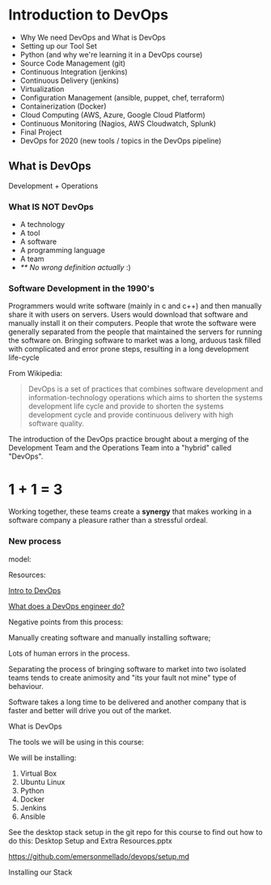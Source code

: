 # Introduction to DevOps

* Why We need DevOps and What is DevOps
* Setting up our Tool Set
* Python (and why we're learning it in a DevOps course)
* Source Code Management (git)
* Continuous Integration (jenkins)
* Continuous Delivery (jenkins)
* Virtualization
* Configuration Management (ansible, puppet, chef, terraform)
* Containerization (Docker)
* Cloud Computing (AWS, Azure, Google Cloud Platform)
* Continuous Monitoring (Nagios, AWS Cloudwatch, Splunk)
* Final Project
* DevOps for 2020 (new tools / topics in the DevOps pipeline)
 

## What is DevOps

Development + Operations

### What **IS NOT** DevOps

- A technology
- A tool
- A software
- A programming language
- A team 
- _** No wrong definition actually_ :)
 

### Software Development in the 1990's

Programmers would write software (mainly in c and c++) and then manually share it with users on servers.
Users would download that software and manually install it on their computers.
People that wrote the software were generally separated from the people that maintained the servers for running the software on.
Bringing software to market was a long, arduous task filled with complicated and error prone steps, resulting in a long development life-cycle

From Wikipedia:

> DevOps is a set of practices that combines software development and information-technology operations which aims to shorten the systems development life cycle and provide to shorten the systems development cycle and provide continuous delivery with high software quality.

The introduction of the DevOps practice brought about a merging of the Development Team and the Operations Team into a "hybrid" called "DevOps".

# 1 + 1 = 3

Working together, these teams create a **synergy** that makes working in a software company a pleasure rather than a stressful ordeal.

### New process 
model:


Resources:

[Intro to DevOps](https://www.youtube.com/watch?v=_Gpe1Zn-1fE)

[What does a DevOps engineer do?](https://www.youtube.com/watch?v=o_sUNqZtfVQ)



Negative points from this process:

Manually creating software and manually installing software;

Lots of human errors in the process.

Separating the process of bringing software to market into two isolated teams tends to create animosity and "its your fault not mine" type of behaviour.

Software takes a long time to be delivered and another company that is faster and better will drive you out of the market.


What is DevOps


The tools we will be using in this course:


We will be installing:
1) Virtual Box
2) Ubuntu Linux
3) Python
4) Docker
5) Jenkins 
6) Ansible

See the desktop stack setup in the git repo for this course to find out how to do this: Desktop Setup and Extra Resources.pptx
 
https://github.com/emersonmellado/devops/setup.md

Installing our Stack

